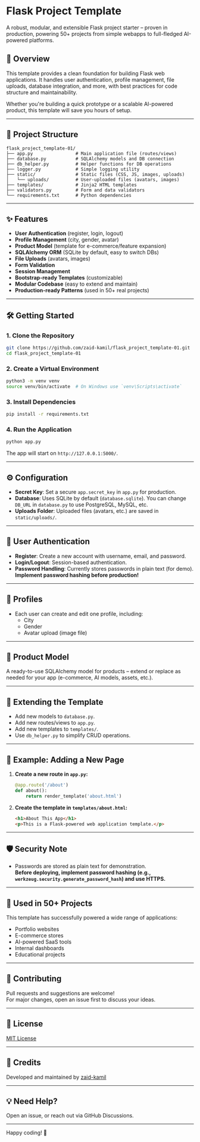 # Flask Project Template

A robust, modular, and extensible Flask project starter – proven in production, powering 50+ projects from simple webapps to full-fledged AI-powered platforms.

## 🚀 Overview

This template provides a clean foundation for building Flask web applications. It handles user authentication, profile management, file uploads, database integration, and more, with best practices for code structure and maintainability.

Whether you're building a quick prototype or a scalable AI-powered product, this template will save you hours of setup.

---

## 📁 Project Structure

```
flask_project_template-01/
├── app.py                # Main application file (routes/views)
├── database.py           # SQLAlchemy models and DB connection
├── db_helper.py          # Helper functions for DB operations
├── logger.py             # Simple logging utility
├── static/               # Static files (CSS, JS, images, uploads)
│   └── uploads/          # User-uploaded files (avatars, images)
├── templates/            # Jinja2 HTML templates
├── validators.py         # Form and data validators
└── requirements.txt      # Python dependencies
```

---

## ✨ Features

- **User Authentication** (register, login, logout)
- **Profile Management** (city, gender, avatar)
- **Product Model** (template for e-commerce/feature expansion)
- **SQLAlchemy ORM** (SQLite by default, easy to switch DBs)
- **File Uploads** (avatars, images)
- **Form Validation**
- **Session Management**
- **Bootstrap-ready Templates** (customizable)
- **Modular Codebase** (easy to extend and maintain)
- **Production-ready Patterns** (used in 50+ real projects)

---

## 🛠️ Getting Started

### 1. Clone the Repository

```bash
git clone https://github.com/zaid-kamil/flask_project_template-01.git
cd flask_project_template-01
```

### 2. Create a Virtual Environment

```bash
python3 -m venv venv
source venv/bin/activate  # On Windows use `venv\Scripts\activate`
```

### 3. Install Dependencies

```bash
pip install -r requirements.txt
```

### 4. Run the Application

```bash
python app.py
```
The app will start on `http://127.0.0.1:5000/`.

---

## ⚙️ Configuration

- **Secret Key**: Set a secure `app.secret_key` in `app.py` for production.
- **Database**: Uses SQLite by default (`database.sqlite`). You can change `DB_URL` in `database.py` to use PostgreSQL, MySQL, etc.
- **Uploads Folder**: Uploaded files (avatars, etc.) are saved in `static/uploads/`.

---

## 🔑 User Authentication

- **Register**: Create a new account with username, email, and password.
- **Login/Logout**: Session-based authentication.
- **Password Handling**: Currently stores passwords in plain text (for demo). **Implement password hashing before production!**

---

## 👤 Profiles

- Each user can create and edit one profile, including:
  - City
  - Gender
  - Avatar upload (image file)

---

## 🛒 Product Model

A ready-to-use SQLAlchemy model for products – extend or replace as needed for your app (e-commerce, AI models, assets, etc.).

---

## 🧩 Extending the Template

- Add new models to `database.py`.
- Add new routes/views to `app.py`.
- Add new templates to `templates/`.
- Use `db_helper.py` to simplify CRUD operations.

---

## 🧪 Example: Adding a New Page

1. **Create a new route in `app.py`:**
    ```python
    @app.route('/about')
    def about():
        return render_template('about.html')
    ```

2. **Create the template in `templates/about.html`:**
    ```html
    <h1>About This App</h1>
    <p>This is a Flask-powered web application template.</p>
    ```

---

## 🛡️ Security Note

- Passwords are stored as plain text for demonstration.  
  **Before deploying, implement password hashing (e.g., `werkzeug.security.generate_password_hash`) and use HTTPS.**

---

## 🧠 Used in 50+ Projects

This template has successfully powered a wide range of applications:
- Portfolio websites
- E-commerce stores
- AI-powered SaaS tools
- Internal dashboards
- Educational projects

---

## 🤝 Contributing

Pull requests and suggestions are welcome!  
For major changes, open an issue first to discuss your ideas.

---

## 📄 License

[MIT License](LICENSE)

---

## 🙏 Credits

Developed and maintained by [zaid-kamil](https://github.com/zaid-kamil)

---

## 💡 Need Help?

Open an issue, or reach out via GitHub Discussions.

---

Happy coding! 🚀
